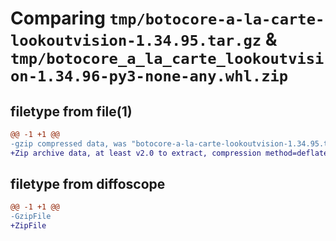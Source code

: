 # Comparing `tmp/botocore-a-la-carte-lookoutvision-1.34.95.tar.gz` & `tmp/botocore_a_la_carte_lookoutvision-1.34.96-py3-none-any.whl.zip`

## filetype from file(1)

```diff
@@ -1 +1 @@
-gzip compressed data, was "botocore-a-la-carte-lookoutvision-1.34.95.tar", last modified: Wed May  1 01:06:26 2024, max compression
+Zip archive data, at least v2.0 to extract, compression method=deflate
```

## filetype from diffoscope

```diff
@@ -1 +1 @@
-GzipFile
+ZipFile
```

